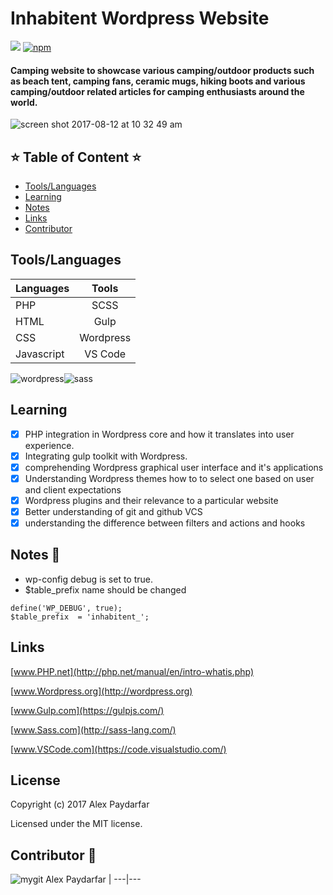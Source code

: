 
# Inhabitent Wordpress Website 

   [![](https://img.shields.io/codecov/c/github/alex-paydarfar/Inhabitent.svg)](https://github.com/Alex-Paydarfar/Inhabitent)
   [![npm](https://img.shields.io/npm/v/npm.svg)](https://github.com/Alex-Paydarfar/Inhabitent)



#### Camping website to showcase various camping/outdoor products such as beach tent, camping fans, ceramic mugs, hiking boots and various camping/outdoor related articles for camping enthusiasts around the world.

![screen shot 2017-08-12 at 10 32 49 am](https://user-images.githubusercontent.com/23155719/29242974-b638d75a-7f49-11e7-9b19-20e260c19493.png)


## ⭐️ Table of Content ⭐️

- [Tools/Languages](#tools-and-languagges-used)
- [Learning](#learning)
- [Notes](#notes)
- [Links](#links)
- [Contributor](#contributor)


## Tools/Languages

| Languages        | Tools          
| ------------- |:-------------:| 
| PHP      | SCSS | 
| HTML      | Gulp      |   
| CSS | Wordpress      |  
| Javascript   | VS Code |


![wordpress](https://user-images.githubusercontent.com/23155719/29244076-45b63dae-7f64-11e7-99bb-79dd2e218e94.png)![sass](https://user-images.githubusercontent.com/23155719/29244102-d6bea91c-7f64-11e7-968a-821cb88008e5.png)

## Learning

- [x] PHP integration in Wordpress core and how it translates into user experience.
- [x] Integrating gulp toolkit with Wordpress.
- [x] comprehending Wordpress graphical user interface and it's applications 
- [x] Understanding Wordpress themes how to to select one based on user and client expectations
- [x] Wordpress plugins and their relevance to a particular website
- [x] Better understanding of git and github VCS
- [x] understanding the difference between filters and actions and hooks

## Notes 📁

- wp-config debug is set to true.
- $table_prefix name should be changed
```note
define('WP_DEBUG', true);
$table_prefix  = 'inhabitent_';
```

## Links

[www.PHP.net](http://php.net/manual/en/intro-whatis.php)

[www.Wordpress.org](http://wordpress.org)

[www.Gulp.com](https://gulpjs.com/)

[www.Sass.com](http://sass-lang.com/)

[www.VSCode.com](https://code.visualstudio.com/)


[test]: http://google.com/ "Google"

## License

Copyright (c) 2017 Alex Paydarfar

Licensed under the MIT license.

## Contributor 👫

![mygit](https://user-images.githubusercontent.com/23155719/29243938-ca157672-7f60-11e7-8d5c-eeacda0e34d9.jpg)
Alex Paydarfar | 
---|---

